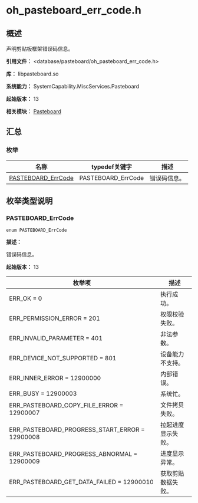 # oh_pasteboard_err_code.h
<!--Kit: Basic Services Kit-->
<!--Subsystem: MiscServices-->
<!--Owner: @yangxiaodong41-->
<!--Designer: @guo867-->
<!--Tester: @maxiaorong2-->
<!--Adviser: @fang-jinxu-->

## 概述

声明剪贴板框架错误码信息。

**引用文件：** <database/pasteboard/oh_pasteboard_err_code.h>

**库：** libpasteboard.so

**系统能力：** SystemCapability.MiscServices.Pasteboard

**起始版本：** 13

**相关模块：** [Pasteboard](capi-pasteboard.md)

## 汇总

### 枚举

| 名称 | typedef关键字 | 描述 |
| -- | -- | -- |
| [PASTEBOARD_ErrCode](#pasteboard_errcode) | PASTEBOARD_ErrCode | 错误码信息。 |

## 枚举类型说明

### PASTEBOARD_ErrCode

```
enum PASTEBOARD_ErrCode
```

**描述：**

错误码信息。

**起始版本：** 13

| 枚举项 | 描述 |
| -- | -- |
| ERR_OK = 0 | 执行成功。 |
| ERR_PERMISSION_ERROR = 201 | 权限校验失败。 |
| ERR_INVALID_PARAMETER = 401 | 非法参数。 |
| ERR_DEVICE_NOT_SUPPORTED = 801 | 设备能力不支持。 |
| ERR_INNER_ERROR = 12900000 | 内部错误。 |
| ERR_BUSY = 12900003 | 系统忙。 |
| ERR_PASTEBOARD_COPY_FILE_ERROR = 12900007 | 文件拷贝失败。 |
| ERR_PASTEBOARD_PROGRESS_START_ERROR = 12900008 | 拉起进度显示失败。 |
| ERR_PASTEBOARD_PROGRESS_ABNORMAL = 12900009 | 进度显示异常。 |
| ERR_PASTEBOARD_GET_DATA_FAILED = 12900010 | 获取剪贴数据失败。 |


